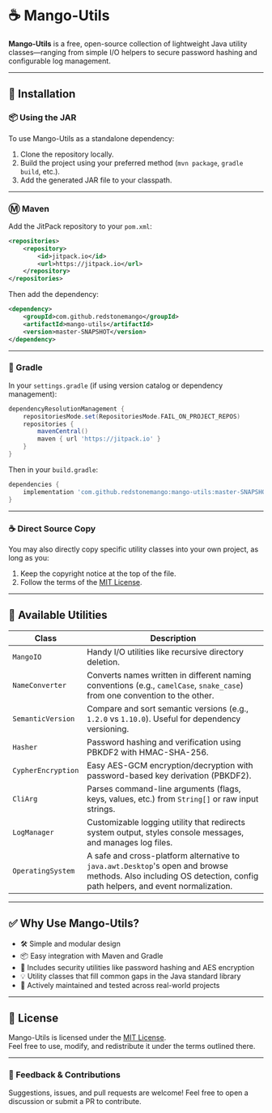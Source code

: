 # ☕ Mango-Utils

**Mango-Utils** is a free, open-source collection of lightweight Java utility classes—ranging from simple I/O helpers to secure password hashing and configurable log management.

---

## 🔽 Installation

### 📦 Using the JAR

To use Mango-Utils as a standalone dependency:

1. Clone the repository locally.
2. Build the project using your preferred method (`mvn package`, `gradle build`, etc.).
3. Add the generated JAR file to your classpath.

---

### Ⓜ️ Maven

Add the JitPack repository to your `pom.xml`:

```xml
<repositories>
    <repository>
        <id>jitpack.io</id>
        <url>https://jitpack.io</url>
    </repository>
</repositories>
```

Then add the dependency:

```xml
<dependency>
    <groupId>com.github.redstonemango</groupId>
    <artifactId>mango-utils</artifactId>
    <version>master-SNAPSHOT</version>
</dependency>
```

---

### 🐘 Gradle

In your `settings.gradle` (if using version catalog or dependency management):

```groovy
dependencyResolutionManagement {
    repositoriesMode.set(RepositoriesMode.FAIL_ON_PROJECT_REPOS)
    repositories {
        mavenCentral()
        maven { url 'https://jitpack.io' }
    }
}
```

Then in your `build.gradle`:

```groovy
dependencies {
    implementation 'com.github.redstonemango:mango-utils:master-SNAPSHOT'
}
```

---

### ☕ Direct Source Copy

You may also directly copy specific utility classes into your own project, as long as you:

1. Keep the copyright notice at the top of the file.
2. Follow the terms of the [MIT License](https://github.com/RedStoneMango/mango-utils/blob/main/LICENSE).

---

## 📖 Available Utilities

| Class              | Description                                                                                                                                                       |
|--------------------|-------------------------------------------------------------------------------------------------------------------------------------------------------------------|
| `MangoIO`          | Handy I/O utilities like recursive directory deletion.                                                                                                            |
| `NameConverter`    | Converts names written in different naming conventions (e.g., `camelCase`, `snake_case`) from one convention to the other.                                        |
| `SemanticVersion`  | Compare and sort semantic versions (e.g., `1.2.0` vs `1.10.0`). Useful for dependency versioning.                                                                 |
| `Hasher`           | Password hashing and verification using PBKDF2 with HMAC-SHA-256.                                                                                                 |
| `CypherEncryption` | Easy AES-GCM encryption/decryption with password-based key derivation (PBKDF2).                                                                                   |
| `CliArg`           | Parses command-line arguments (flags, keys, values, etc.) from `String[]` or raw input strings.                                                                   |
| `LogManager`       | Customizable logging utility that redirects system output, styles console messages, and manages log files.                                                        |
| `OperatingSystem`  | A safe and cross-platform alternative to `java.awt.Desktop`'s open and browse methods. Also including OS detection, config path helpers, and event normalization. |

---

## ✅ Why Use Mango-Utils?

- 🛠️ Simple and modular design
- 📦 Easy integration with Maven and Gradle
- 🔐 Includes security utilities like password hashing and AES encryption
- 💡 Utility classes that fill common gaps in the Java standard library
- 🔄 Actively maintained and tested across real-world projects

---

## 📎 License

Mango-Utils is licensed under the [MIT License](https://github.com/RedStoneMango/mango-utils/blob/main/LICENSE).  
Feel free to use, modify, and redistribute it under the terms outlined there.

---

### 💬 Feedback & Contributions

Suggestions, issues, and pull requests are welcome! Feel free to open a discussion or submit a PR to contribute.
